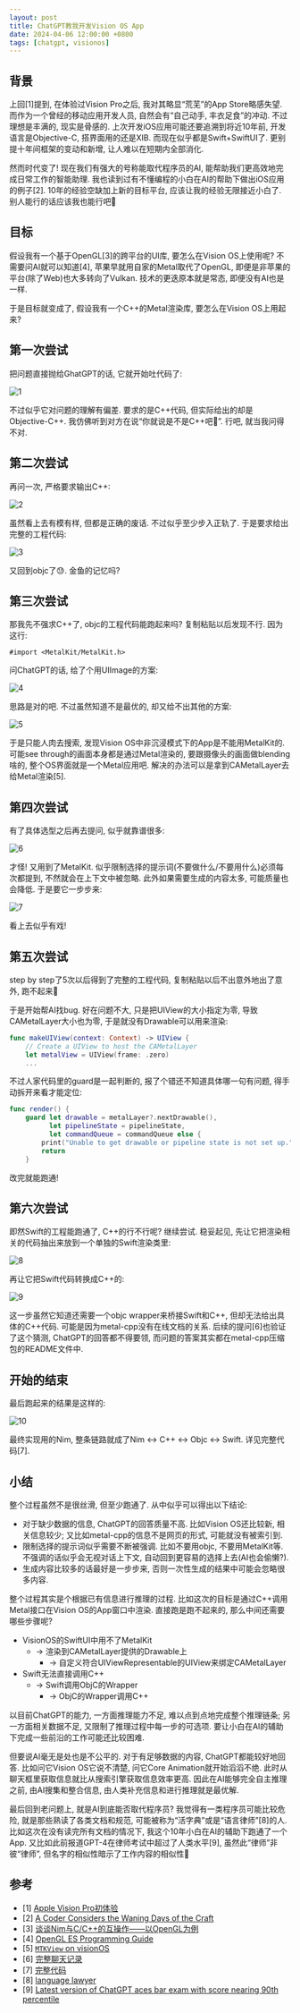 ```yaml
---
layout: post
title: ChatGPT教我开发Vision OS App
date: 2024-04-06 12:00:00 +0800
tags: [chatgpt, visionos]
---
```


## 背景

上回[1]提到, 在体验过Vision Pro之后, 我对其略显“荒芜”的App Store略感失望. 而作为一个曾经的移动应用开发人员, 自然会有“自己动手, 丰衣足食”的冲动. 不过理想是丰满的, 现实是骨感的. 上次开发iOS应用可能还要追溯到将近10年前, 开发语言是Objective-C, 搭界面用的还是XIB. 而现在似乎都是Swift+SwiftUI了. 更别提十年间框架的变动和新增, 让人难以在短期内全部消化.

然而时代变了! 现在我们有强大的号称能取代程序员的AI, 能帮助我们更高效地完成日常工作的智能助理. 我也读到过有不懂编程的小白在AI的帮助下做出iOS应用的例子[2]. 10年的经验空缺加上新的目标平台, 应该让我的经验无限接近小白了. 别人能行的话应该我也能行吧🐶

## 目标

假设我有一个基于OpenGL[3]的跨平台的UI库, 要怎么在Vision OS上使用呢? 不需要问AI就可以知道[4], 苹果早就用自家的Metal取代了OpenGL, 即便是非苹果的平台(除了Web)也大多转向了Vulkan. 技术的更迭原本就是常态, 即便没有AI也是一样.

于是目标就变成了, 假设我有一个C++的Metal渲染库, 要怎么在Vision OS上用起来?

## 第一次尝试

把问题直接抛给GhatGPT的话, 它就开始吐代码了:

![1](/assets/images/2024-04-06/1.png)

不过似乎它对问题的理解有偏差. 要求的是C++代码, 但实际给出的却是Objective-C++. 我仿佛听到对方在说“你就说是不是C++吧🐶”. 行吧, 就当我问得不对.

## 第二次尝试

再问一次, 严格要求输出C++:

![2](/assets/images/2024-04-06/2.png)

虽然看上去有模有样, 但都是正确的废话. 不过似乎至少步入正轨了. 于是要求给出完整的工程代码:

![3](/assets/images/2024-04-06/3.png)

又回到objc了😓. 金鱼的记忆吗?

## 第三次尝试

那我先不强求C++了, objc的工程代码能跑起来吗? 复制粘贴以后发现不行. 因为这行:

```objc
#import <MetalKit/MetalKit.h>
```

问ChatGPT的话, 给了个用UIImage的方案:

![4](/assets/images/2024-04-06/4.png)

思路是对的吧. 不过虽然知道不是最优的, 却又给不出其他的方案:

![5](/assets/images/2024-04-06/5.png)

于是只能人肉去搜索, 发现Vision OS中非沉浸模式下的App是不能用MetalKit的. 可能see through的画面本身都是通过Metal渲染的, 要跟摄像头的画面做blending啥的, 整个OS界面就是一个Metal应用吧. 解决的办法可以是拿到CAMetalLayer去给Metal渲染[5].

## 第四次尝试

有了具体选型之后再去提问, 似乎就靠谱很多:

![6](/assets/images/2024-04-06/6.png)

才怪! 又用到了MetalKit. 似乎限制选择的提示词(不要做什么/不要用什么)必须每次都提到, 不然就会在上下文中被忽略. 此外如果需要生成的内容太多, 可能质量也会降低. 于是要它一步步来:

![7](/assets/images/2024-04-06/7.png)

看上去似乎有戏!

## 第五次尝试

step by step了5次以后得到了完整的工程代码, 复制粘贴以后不出意外地出了意外, 跑不起来🐶

于是开始帮AI找bug. 好在问题不大, 只是把UIView的大小指定为零, 导致CAMetalLayer大小也为零, 于是就没有Drawable可以用来渲染:

```swift
func makeUIView(context: Context) -> UIView {
    // Create a UIView to host the CAMetalLayer
    let metalView = UIView(frame: .zero)
    ...
```

不过人家代码里的guard是一起判断的, 报了个错还不知道具体哪一句有问题, 得手动拆开来看才能定位:

```swift
func render() {
    guard let drawable = metalLayer?.nextDrawable(),
          let pipelineState = pipelineState,
          let commandQueue = commandQueue else {
        print("Unable to get drawable or pipeline state is not set up.")
        return
    }
```

改完就能跑通!

## 第六次尝试

即然Swift的工程能跑通了, C++的行不行呢? 继续尝试. 稳妥起见, 先让它把渲染相关的代码抽出来放到一个单独的Swift渲染类里:

![8](/assets/images/2024-04-06/8.png)

再让它把Swift代码转换成C++的:

![9](/assets/images/2024-04-06/9.png)

这一步虽然它知道还需要一个objc wrapper来桥接Swift和C++, 但却无法给出具体的C++代码. 可能是因为metal-cpp没有在线文档的关系. 后续的提问[6]也验证了这个猜测, ChatGPT的回答都不得要领, 而问题的答案其实都在metal-cpp压缩包的README文件中.

## 开始的结束

最后跑起来的结果是这样的:

![10](/assets/images/2024-04-06/10.png)

最终实现用的Nim, 整条链路就成了Nim <-> C++ <-> Objc <-> Swift. 详见完整代码[7].

## 小结

整个过程虽然不是很丝滑, 但至少跑通了. 从中似乎可以得出以下结论:

* 对于缺少数据的信息, ChatGPT的回答质量不高. 比如Vision OS还比较新, 相关信息较少; 又比如metal-cpp的信息不是网页的形式, 可能就没有被索引到.
* 限制选择的提示词似乎需要不断被强调. 比如不要用objc, 不要用MetalKit等. 不强调的话似乎会无视对话上下文, 自动回到更容易的选择上去(AI也会偷懒?).
* 生成内容比较多的话最好是一步步来, 否则一次性生成的结果中可能会忽略很多内容.

整个过程其实是个根据已有信息进行推理的过程. 比如这次的目标是通过C++调用Metal接口在Vision OS的App窗口中渲染. 直接跑是跑不起来的, 那么中间还需要哪些步骤呢?

* VisionOS的SwiftUI中用不了MetalKit
  * -> 渲染到CAMetalLayer提供的Drawable上
    * -> 自定义符合UIViewRepresentable的UIView来绑定CAMetalLayer
* Swift无法直接调用C++
  * -> Swift调用ObjC的Wrapper
    * -> ObjC的Wrapper调用C++

以目前ChatGPT的能力, 一方面推理能力不足, 难以点到点地完成整个推理链条; 另一方面相关数据不足, 又限制了推理过程中每一步的可选项. 要让小白在AI的辅助下完成一些前沿的工作可能还比较困难.

但要说AI毫无是处也是不公平的. 对于有足够数据的内容, ChatGPT都能较好地回答. 比如问它Vision OS它说不清楚, 问它Core Animation就开始滔滔不绝. 此时从聊天框里获取信息就比从搜索引擎获取信息效率更高. 因此在AI能够完全自主推理之前, 由AI搜集和整合信息, 由人类补充信息和进行推理就是最优解.

最后回到老问题上, 就是AI到底能否取代程序员? 我觉得有一类程序员可能比较危险, 就是那些熟读了各类文档和规范, 可能被称为“活字典”或是“语言律师”[8]的人. 比如这次在没有读完所有文档的情况下, 我这个10年小白在AI的辅助下跑通了一个App. 又比如此前报道GPT-4在律师考试中超过了人类水平[9], 虽然此“律师”非彼“律师”, 但名字的相似性暗示了工作内容的相似性🐶

## 参考

* [1] [Apple Vision Pro初体验](/2024/02/17/apple-vision-pro-first-impressions.html)
* [2] [A Coder Considers the Waning Days of the Craft](https://www.newyorker.com/magazine/2023/11/20/a-coder-considers-the-waning-days-of-the-craft)
* [3] [谈谈Nim与C/C++的互操作——以OpenGL为例](/2023/12/17/nim-for-opengl.html)
* [4] [OpenGL ES Programming Guide](https://developer.apple.com/library/archive/documentation/3DDrawing/Conceptual/OpenGLES_ProgrammingGuide/Introduction/Introduction.html)
* [5] [`MTKView` on visionOS](https://developer.apple.com/forums/thread/732355)
* [6] [完整聊天记录](https://chat.openai.com/share/83702172-62a8-4a61-82a8-3536daf2fb6f)
* [7] [完整代码](https://github.com/qszhu/visionos-nim)
* [8] [language lawyer](http://www.catb.org/jargon/html/L/language-lawyer.html)
* [9] [Latest version of ChatGPT aces bar exam with score nearing 90th percentile](https://www.abajournal.com/web/article/latest-version-of-chatgpt-aces-the-bar-exam-with-score-in-90th-percentile)